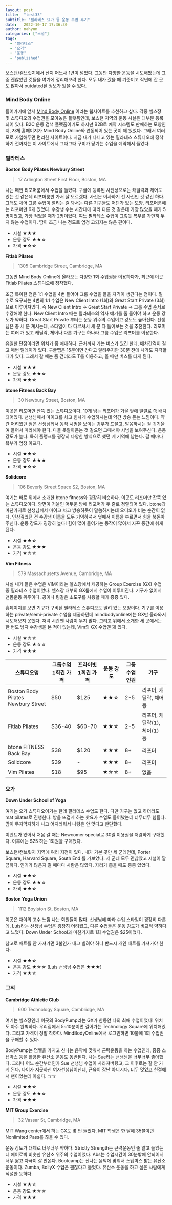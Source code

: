 ```yaml
---
layout: post
title:  "test33"
subtitle: "필라테스 요가 등 운동 수업 후기"
date:   2022-10-17 17:36:30
author: nahyun
categories: ["소설"]
tags:
  - "필라테스"
  - "요가"
  - "운동"
  - "published"
---
```




보스턴/캠브릿지에서 산지 어느새 1년이 넘었다. 그동안 다양한 운동을 시도해봤는데 그중 괜찮았던 것들을 여기에 정리해보려 한다. 모두 내가 갔을 때 기준이고 작년에 간 곳도 많아서 outdated된 정보가 있을 수 있다.



### Mind Body Online

들어가기에 앞서 [Mind Body Online](https://www.mindbodyonline.com/) 이라는 웹사이트를 추천하고 싶다. 각종 헬스장 및 스튜디오의 수업권을 모아놓은 플랫폼인데, 보스턴 지역의 운동 시설은 대부분 등록되어 있다. B2C 운동 검색 플랫폼이기도 하지만 B2B로 예약 시스템도 판매하는 모양인지, 자체 홈페이지가 Mind Body Online와 연동되어 있는 곳이 꽤 있었다. 그래서 여러 모로 가입해두면 편리한 사이트이다. 지금 내가 다니고 있는 필라테스 스튜디오에 정착하기 전까지는 이 사이트에서 그때그때 구미가 당기는 수업을 예약해서 들었다.



### 필라테스

**Boston Body Pilates Newbury Street**

> 17 Arlington Street First Floor, Boston, MA 

나는 매번 리포머룸에서 수업을 들었다. 구글에 등록된 사진상으로는 캐딜락과 체어도 있는 것 같은데 리포머룸만 가서 잘 모르겠다. 사진은 이사하기 전 사진인 것 같긴 하다. 그래도 체어 그룹 수업이 열리는 걸 봐서는 다른 기구들도 어딘가 있는 모양. 리포머룸에는 리포머만 6개 있었다. 수강생 수는 시간대에 따라 다른 것 같은데 가장 많았을 때가 5명이었고, 가장 적었을 때가 2명이었다. 여느 필라테스 수업이 그렇듯 복부를 가만히 두지 않는 수업이다. 땀이 조금 나는 정도로 엄청 고되지는 않은 편이다. 

- 시설 ★★★
- 운동 강도 ★★☆
- 가격 ★☆☆



**Fitlab Pilates**

> 1305 Cambridge Street, Cambridge, MA

그동안 Mind Body Online에 올라오는 다양한 1회 수업권을 이용하다가, 최근에 이곳 Fitlab Pilates 스튜디오에 정착했다.

조금 특이한 점은 1:1 수업을 4번 들어야 그룹 수업을 들을 자격이 생긴다는 점이다. 필수로 요구되는 4번의 1:1 수업은 New Client Intro (1회)와 Great Start Private (3회) 으로 이루어져있다. 즉 New Client Intro => Great Start Private => 그룹 수업 순서로 수강해야 한다. New Client Intro 때는 필라테스의 역사 얘기를 좀 들어야 하고 운동 강도가 약하다. Great Start Private 부터는 운동 위주의 수업이고 강도도 높아진다. 선생님은 총 세 분 계시는데, 스타일이 다 다르셔서 세 분 다 들어보는 것을 추천한다. 리포머는 여러 개 있고 캐딜락, 체어나 다른 기구는 하나라 그룹 수업은 리포머를 이용한다.

유일한 단점이라면 위치가 좀 애매하다. 근처까지 가는 버스가 있긴 한데, 배차간격이 길고 매번 딜레이가 있다. 구글맵은 15분이면 간다고 알려주지만 30분 전에 나가도 지각할 때가 있다. 그래서 갈 때는 좀 걷더라도 T를 이용하고, 올 때만 버스를 타게 된다.

- 시설 ★★★
- 운동 강도 ★★☆
- 가격 ★★☆



**btone Fitness Back Bay**

>30 Newbury Street, Boston, MA

이곳은 리포머만 잔뜩 있는 스튜디오이다. 10개 넘는 리포머가 거울 앞에 일렬로 쭉 배치되어있다. 선생님께서 마이크를 차고 힘차게 수업하시는데 약간 방송 듣는 느낌이다. 약간 어려웠던 점은 선생님께서 동작 시범을 보이는 경우가 드물고, 말씀하시는 걸 귀기울여 들어서 따라해야 한다. 다들 못알아듣는 것 같으면 그때서야 시범을 보여주신다. 운동 강도가 높다. 특히 플랭크를 굉장히 다양한 방식으로 했던 게 기억에 남는다. 갈 때마다 복부가 엄청 아프다. 

- 시설 ★★☆
- 운동 강도 ★★★
- 가격 ★☆☆



**Solidcore**

>106 Beverly Street Space S2, Boston, MA

여기는 바로 위에서 소개한 btone fitness와 굉장히 비슷하다. 이곳도 리포머만 잔뜩 있는 스튜디오이다. 양면이 거울인 어두운 방에 리포머가 두 줄로 정렬되어 있다. btone과 마찬가지로 선생님께서 마이크 차고 방송하듯이 말씀하시는데 오디오가 비는 순간이 없다. 인상깊었던 건 수강생 이름을 모두 기억하셔서 옆에서 이름을 부르면서 힘을 북돋아주신다. 운동 강도가 굉장히 높다! 힘이 많이 들어가는 동작이 많아서 자꾸 중간에 쉬게 된다.  

- 시설 ★★☆
- 운동 강도 ★★★
- 가격 ★☆☆



**Vim Fitness**

>579 Massachusetts Avenue, Cambridge, MA 

사실 내가 들은 수업은 VIM이라는 헬스장에서 제공하는 Group Exercise (GX) 수업 중 필라테스 수업이었다. 헬스장 내부의 GX룸에서 수업이 이루어진다. 기구가 없어서 맨몸운동 위주이다. 공이나 링같은 소도구를 사용할 때가 종종 있다.

홈페이지를 보면 기구가 구비된 필라테스 스튜디오도 딸려 있는 모양이다. 기구를 이용하는 private/semi-private 수업을 제공하던데 mindbodyonline에는 GX만 올라와서 시도해보지 못했다. 저녁 시간엔 사람이 무지 많다. 그리고 위에서 소개한 세 곳에서는 한 번도 남자 수강생을 본 적이 없는데, Vim의 GX 수업엔 꽤 있다.

- 시설 ★☆☆
- 운동 강도 ★☆☆
- 가격 ★★★


<div class="table-wrapper" markdown="1">
<table>
<thead>
<tr>
<th>스튜디오명</th>
<th>그룹수업 1회권 가격</th>
<th>프라이빗 1회권 가격</th>
<th>운동 강도</th>
<th>그룹수업 인원</th>
<th>기구</th>
</tr>
</thead>
<tbody>
<tr>
<td>Boston Body Pilates Newbury Street</td>
<td>$50</td>
<td>$125</td>
<td>★★☆</td>
<td>2-5</td>
<td>리포머, 캐딜락, 체어 등</td>
</tr>
<tr>
<td>Fitlab Pilates</td>
<td>$36-40</td>
<td>$60-70</td>
<td>★★☆</td>
<td>2-5</td>
<td>리포머, 캐딜락(1), 체어(1) 등</td>
</tr>
<tr>
<td>btone FITNESS Back Bay</td>
<td>$38</td>
<td>$120</td>
<td>★★★</td>
<td>8+</td>
<td>리포머</td>
</tr>
<tr>
<td>Solidcore</td>
<td>$39</td>
<td>-</td>
<td>★★★</td>
<td>8+</td>
<td>리포머</td>
</tr>
<tr>
<td>Vim Pilates</td>
<td>$18</td>
<td>$95</td>
<td>★☆☆</td>
<td>8+</td>
<td>없음</td>
</tr>
</tbody>
</table>
</div>



### 요가

**Down Under School of Yoga**

여기는 요가 스튜디오이기는 한데 필라테스 수업도 한다. 다만 기구는 없고 하더라도 mat pilates로 진행한다. 방을 뜨겁게 하는 핫요가 수업도 들어봤는데 너무너무 힘들다. 땀이 무지막지하게 나고 어지러워서 나랑은 안 맞다고 판단했다.

이벤트가 있어서 처음 갈 때는 Newcomer special로 30일 이용권을 저렴하게 구매했다. 이후에는 $25 하는 1회권을 구매했다.

보스턴/캠브릿지 지역에 여러 지점이 있다. 내가 가본 곳만 세 군데인데, Porter Square, Harvard Square, South End 를 가보았다. 세 군데 모두 괜찮았고 시설이 깔끔하다. 인기가 많은지 갈 때마다 사람은 많았다. 자리가 좁을 때도 종종 있었다.

- 시설 ★★☆
- 운동 강도 ★★☆
- 가격 ★★☆



**Boston Yoga Union**

> 1112 Boylston St, Boston, MA

이곳은 재야의 고수 느낌 나는 회원들이 많다. 선생님에 따라 수업 스타일이 굉장히 다른데, Luis라는 선생님 수업은 굉장히 어려웠고, 다른 수업들은 운동 강도가 비교적 약하다고 느꼈다. Down Under School과 마찬가지로 1회 수업권은 $25이었다.

참고로 매트를 안 가져가면 3불인가 내고 빌려야 하니 반드시 개인 매트를 가져가야 한다.

- 시설 ★★☆
- 운동 강도 ★☆☆ (Luis 선생님 수업은 ★★★)
- 가격 ★★☆



### 그외

**Cambridge Athletic Club**

> 600 Technology Square, Cambridge, MA 

여기는 헬스장인데 이곳의 BodyPump라는 GX가 한동안 나의 최애 수업이었다! 위치도 아주 완벽하다. 우리집에서 5~10분이면 걸어가는 Technology Square에 위치해있다. 그리고 가격이 정말 착하다. MindBodyOnline에서 로그인하면 10불에 1회 수업권을 구매할 수 있다. 

BodyPump는 덤벨을 가지고 신나는 음악에 맞춰서 근력운동을 하는 수업인데, 종종 스텝박스 등을 활용한 유산소 운동도 동반된다. 나는 Sue라는 선생님을 너무너무 좋아했다. 그러나 어느 순간부터인가 Sue 선생님 수업이 사라져버렸고, 그 이후로는 잘 안 가게 된다. 나이가 지긋하신 여자선생님이신데, 근육이 장난 아니시다. 너무 멋있고 친절해서 팬이었는데 아쉽다. ㅠㅠ

- 시설 ★★☆
- 운동 강도 ★★☆
- 가격 ★★★



**MIT Group Exercise**

> 32 Vassar St, Cambridge, MA 

MIT Wang center에서 하는 GX도 몇 번 들었다. MIT 학생은 한 달에 35불이면 Nonlimited Pass를 끊을 수 있다.

운동 강도가 대체로 너무너무 약하다. Strictly Strength는 근력운동인 줄 알고 들었는데 에어로빅 비슷한 유산소 위주의 수업이었다. Abs는 수업시간이 30분밖에 안되어서 너무 짧고 자극이 잘 안온다. Bootcamp는 신나는 음악에 맞춰서 스텝박스 밟는 유산소 운동이다. Zumba, BollyX 수업은 괜찮다고 들었다. 유산소 운동을 하고 싶은 사람에게 적절한 듯하다.

- 시설 ★★☆
- 운동 강도 ★☆☆
- 가격 ★★★
